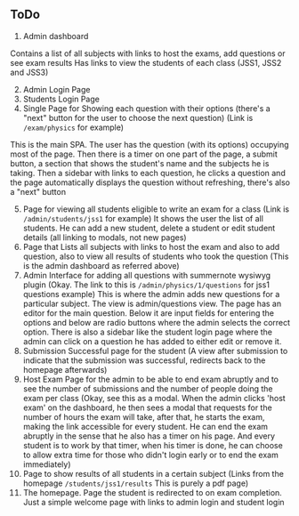 ## ToDo
1. Admin dashboard 

Contains a list of all subjects with links to host the exams, add questions or see exam results
Has links to view the students of each class (JSS1, JSS2 and JSS3)


2. Admin Login Page
3. Students Login Page
4. Single Page for Showing each question with their options (there's a "next" button for the user to choose the next question) (Link is `/exam/physics` for example)

This is the main SPA. The user has the question (with its options) occupying most of the page. Then there is a timer on one part of the page, a submit button, a section that shows the student's name and the subjects he is taking. Then a sidebar with links to each question, he clicks a question and the page automatically displays the question without refreshing, there's also a "next" button

5. Page for viewing all students eligible to write an exam for a class (Link is `/admin/students/jss1` for example) It shows the user the list of all students. He can add a new student, delete a student or edit student details (all linking to modals, not new pages)
6. Page that Lists all subjects with links to host the exam and also to add question, also to view all results of students who took the question (This is the admin dashboard as referred above)
7. Admin Interface for adding all questions with summernote wysiwyg plugin (Okay. The link to this is `/admin/physics/1/questions` for jss1 questions example) This is where the admin adds new questions for a particular subject. The view is admin/questions view. The page has an editor for the main question. Below it are input fields for entering the options and below are radio buttons where the admin selects the correct option. There is also a sidebar like the student login page where the admin can click on a question he has added to either edit or remove it.
8. Submission Successful page for the student (A view after submission to indicate that the submission was successful, redirects back to the homepage afterwards)
9. Host Exam Page for the admin to be able to end exam abruptly and to see the number of submissions and the number of people doing the exam per class (Okay, see this as a modal. When the admin clicks 'host exam' on the dashboard, he then sees a modal that requests for the number of hours the exam will take, after that, he starts the exam, making the link accessible for every student. He can end the exam abruptly in the sense that he also has a timer on his page. And every student is to work by that timer, when his timer is done, he can choose to allow extra time for those who didn't login early or to end the exam immediately)
10. Page to show results of all students in a certain subject (Links from the homepage `/students/jss1/results` This is purely a pdf page)
11. The homepage. Page the student is redirected to on exam completion. Just a simple welcome page with links to admin login and student login
